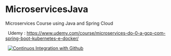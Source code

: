 # MicroservicesJava
Microservices Course using Java and Spring Cloud

&nbsp;
Udemy : https://www.udemy.com/course/microservices-do-0-a-gcp-com-spring-boot-kubernetes-e-docker/

&nbsp;
[![Continuos Integration with Github](https://github.com/BrunoVidotto7/MicroservicesJava/actions/workflows/docker-publish.yml/badge.svg)](https://github.com/BrunoVidotto7/MicroservicesJava/actions/workflows/docker-publish.yml)
